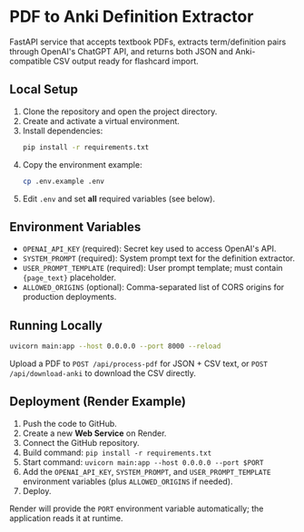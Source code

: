 # PDF to Anki Definition Extractor

FastAPI service that accepts textbook PDFs, extracts term/definition pairs through OpenAI's ChatGPT API, and returns both JSON and Anki-compatible CSV output ready for flashcard import.

## Local Setup

1. Clone the repository and open the project directory.
2. Create and activate a virtual environment.
3. Install dependencies:
   ```bash
   pip install -r requirements.txt
   ```
4. Copy the environment example:
   ```bash
   cp .env.example .env
   ```
5. Edit `.env` and set **all** required variables (see below).

## Environment Variables

- `OPENAI_API_KEY` (required): Secret key used to access OpenAI's API.
- `SYSTEM_PROMPT` (required): System prompt text for the definition extractor.
- `USER_PROMPT_TEMPLATE` (required): User prompt template; must contain `{page_text}` placeholder.
- `ALLOWED_ORIGINS` (optional): Comma-separated list of CORS origins for production deployments.

## Running Locally

```bash
uvicorn main:app --host 0.0.0.0 --port 8000 --reload
```

Upload a PDF to `POST /api/process-pdf` for JSON + CSV text, or `POST /api/download-anki` to download the CSV directly.

## Deployment (Render Example)

1. Push the code to GitHub.
2. Create a new **Web Service** on Render.
3. Connect the GitHub repository.
4. Build command: `pip install -r requirements.txt`
5. Start command: `uvicorn main:app --host 0.0.0.0 --port $PORT`
6. Add the `OPENAI_API_KEY`, `SYSTEM_PROMPT`, and `USER_PROMPT_TEMPLATE` environment variables (plus `ALLOWED_ORIGINS` if needed).
7. Deploy.

Render will provide the `PORT` environment variable automatically; the application reads it at runtime.
